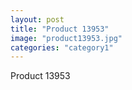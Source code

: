 ```yaml
---
layout: post
title: "Product 13953"
image: "product13953.jpg"
categories: "category1"
---
```

Product 13953
